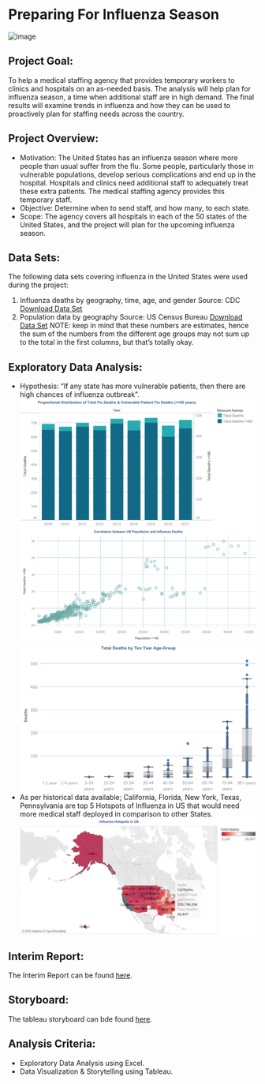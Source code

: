 # Preparing For Influenza Season
![image](https://www.meduplus.de/wp-content/uploads/2018/03/Influenza_1000x500.png)
## Project Goal:
To help a medical staffing agency that provides temporary workers to clinics and hospitals on an as-needed basis. The analysis will help plan for influenza season, a time when additional staff are in high demand. The final results will examine trends in influenza and how they can be used to proactively plan for staffing needs across the country.
## Project Overview:
* Motivation: The United States has an influenza season where more people than usual suffer from the flu. Some people, particularly those in vulnerable populations, develop serious complications and end up in the hospital. Hospitals and clinics need additional staff to adequately treat these extra patients. The medical staffing agency provides this temporary staff.
* Objective: Determine when to send staff, and how many, to each state.
* Scope: The agency covers all hospitals in each of the 50 states of the United States, and the project will plan for the upcoming influenza season.
## Data Sets:
The following data sets covering influenza in the United States were used during the project:
1. Influenza deaths by geography, time, age, and gender
Source: CDC
[Download Data Set](https://github.com/malvika-mall/Preparing-For-Influenza-Season/blob/main/CDC_Influenza_Deaths_edited.xlsx)
2. Population data by geography
Source: US Census Bureau
[Download Data Set](https://github.com/malvika-mall/Preparing-For-Influenza-Season/blob/main/Census_Population_transformed_202101.csv)
NOTE: keep in mind that these numbers are estimates, hence the sum of the numbers from the different age groups may not sum up to the total in the first columns, but that’s totally okay.
## Exploratory Data Analysis:
* Hypothesis: “If any state has more vulnerable patients, then there are high chances of influenza outbreak”.
![bar](https://github.com/malvika-mall/Preparing-For-Influenza-Season/blob/main/Visualization/Stacked%20Bar%20Chart.png)
![correlation](https://github.com/malvika-mall/Preparing-For-Influenza-Season/blob/main/Visualization/Correlation%20between%20US%20Popultaion%20and%20Influenza%20Deaths.png)
![boxplot](https://github.com/malvika-mall/Preparing-For-Influenza-Season/blob/main/Visualization/Death%20count%20by%20age%20group.png)
* As per historical data available; California, Florida, New York, Texas, Pennsylvania are top 5 Hotspots of Influenza in US that would need more medical staff deployed in comparison to other States.
![map](https://github.com/malvika-mall/Preparing-For-Influenza-Season/blob/main/Visualization/Combo%20map.png)
## Interim Report:
The Interim Report can be found [here](https://github.com/malvika-mall/Preparing-For-Influenza-Season/blob/main/Interim%20Report.pdf).
## Storyboard:
The tableau storyboard can bde found [here](https://public.tableau.com/app/profile/malvika.mall/viz/PREPARINGFORINFLUENZASEASON_16822685027450/Story1).
## Analysis Criteria:
* Exploratory Data Analysis using Excel.
* Data Visualization & Storytelling using Tableau.
